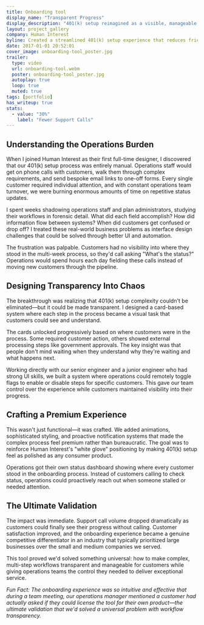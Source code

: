 ```yaml
---
title: Onboarding tool
display_name: "Transparent Progress"
display_description: "401(k) setup reimagined as a visible, manageable journey"
layout: project_gallery
company: Human Interest
byline: Created a streamlined 401(k) setup experience that reduces friction and increases completion rates through research-driven design
date: 2017-01-01 20:52:01
cover_image: onboarding-tool_poster.jpg
trailer:
  type: video
  url: onboarding-tool.webm
  poster: onboarding-tool_poster.jpg
  autoplay: true
  loop: true
  muted: true
tags: [portfolio]
has_writeup: true
stats:
  - value: "30%"
    label: "Fewer Support Calls"
---
```


## Understanding the Operations Burden

When I joined Human Interest as their first full-time designer, I discovered that our 401(k) setup process was entirely manual. Operations staff would get on phone calls with customers, walk them through complex requirements, and send bespoke email links to one-off forms. Every single customer required individual attention, and with constant operations team turnover, we were burning enormous amounts of time on repetitive status updates.

I spent weeks shadowing operations staff and plan administrators, studying their workflows in forensic detail. What did each field accomplish? How did information flow between systems? When did customers get confused or drop off? I treated these real-world business problems as interface design challenges that could be solved through better UI and automation.

The frustration was palpable. Customers had no visibility into where they stood in the multi-week process, so they'd call asking "What's the status?" Operations would spend hours each day fielding these calls instead of moving new customers through the pipeline.

## Designing Transparency Into Chaos

The breakthrough was realizing that 401(k) setup complexity couldn't be eliminated—but it could be made transparent. I designed a card-based system where each step in the process became a visual task that customers could see and understand.

The cards unlocked progressively based on where customers were in the process. Some required customer action, others showed external processing steps like government approvals. The key insight was that people don't mind waiting when they understand why they're waiting and what happens next.

Working directly with our senior engineer and a junior engineer who had strong UI skills, we built a system where operations could remotely toggle flags to enable or disable steps for specific customers. This gave our team control over the experience while customers maintained visibility into their progress.

## Crafting a Premium Experience

This wasn't just functional—it was crafted. We added animations, sophisticated styling, and proactive notification systems that made the complex process feel premium rather than bureaucratic. The goal was to reinforce Human Interest's "white glove" positioning by making 401(k) setup feel as polished as any consumer product.

Operations got their own status dashboard showing where every customer stood in the onboarding process. Instead of customers calling to check status, operations could proactively reach out when someone stalled or needed attention.

## The Ultimate Validation

The impact was immediate. Support call volume dropped dramatically as customers could finally see their progress without calling. Customer satisfaction improved, and the onboarding experience became a genuine competitive differentiator in an industry that typically prioritized large businesses over the small and medium companies we served.

This tool proved we'd solved something universal: how to make complex, multi-step workflows transparent and manageable for customers while giving operations teams the control they needed to deliver exceptional service.

_Fun Fact: The onboarding experience was so intuitive and effective that during a team meeting, our operations manager mentioned a customer had actually asked if they could license the tool for their own product—the ultimate validation that we'd solved a universal problem with workflow transparency._
